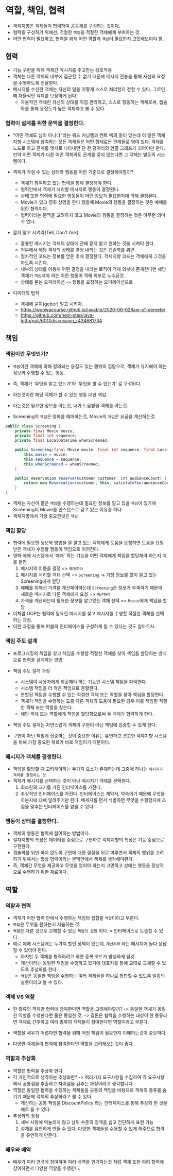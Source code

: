 # 역할, 책임, 협력
- 객체지향은 객체들이 협력하여 공동체를 구성하는 것이다.
- 협력을 구성하기 위해선, 적절한 `책임`을 적절한 객체에게 부여하는 것.
- 어떤 협력이 필요하고, 협력을 위해 어떤 역할과 `책임`이 필요한지 고민해보아야 함.

## 협력
- 기능 구현을 위해 객체간 메시지를 주고받는 상호작용
- 객체는 다른 객체의 내부에 접근할 수 없기 때문에 메시지 전송을 통해 자신의 요청을 수행하도록 전달한다.
- 메시지를 수신한 객체는 자신의 일을 어떻게 스스로 처리할지 정할 수 있다. 그로인해 자율적인 객체를 보장하게 된다.
    - 자율적인 객체란 자신의 상태를 직접 관리하고, 스스로 행동하는 객체로써, 캡슐화를 통해 응집도가 높은 객체라고 볼 수 있다.
        
### 협력이 설계를 위한 문맥을 결정한다.
- "어떤 객체도 섬이 아니다"라는 워드 커닝헴과 켄트 벡의 말이 있는데 이 말은 객체지향 시스템에 참여하는 모든 객체들은
 어떤 형태로든 관계들로 엮여 있다. 객체를 노드로 하고 관계를 엣지로 나타내면 단 한 덩어리의 연결 그래프가 되어야만 한다.
 만약 어떤 객체가 다른 어떤 객체와도 관계를 갖지 않는다면 그 객체는 별도의 시스템이다.
 
- 객체가 가질 수 있는 상태와 행동을 어떤 기준으로 결정해야할까?
    - 객체가 참여하고 있는 협력을 통해 결정해야 한다.
    - 협력안에서 객체가 처리할 메시지로 행동이 결정된다.
    - 상태 또한 협력에 필요한 행동들이 어떤 정보가 필요한지에 의해 결정된다.
    - Movie가 있고 영화 상영을 한다 했을때 Movie의 행동을 결정하는 것은 예매를 위한 협력이다.
    - 협력이라는 문맥을 고려하지 않고 Movie의 행동을 결정하는 것은 아무런 의미가 없다.
    
- 묻지 말고 시켜라(Tell, Don't Ask)
    - 훌륭한 메시지는 객체의 상태에 관해 묻지 말고 원하는 것을 시켜야 한다.
    - 외부에서 해당 객채의 상태를 결정 내리는 것은 캡슐화를 위반.
    - 절차적인 코드는 정보를 얻은 후에 결정한다. 객체지향 코드는 객체에게 그것을 하도록 시킨다. 
    - 내부의 상태를 이용해 어떤 결정을 내리는 로직이 객체 외부에 존재한다면 해당 객체가 `책임`져야 하는 어떤 행동이 객체 외부로 누수된것.
    - 상태를 묻는 오퍼레이션 -> 행동을 요청하는 오퍼레이션으로

- 디미터의 법칙
    - 객체에 묻지(getter) 말고 시키자.
    - https://woowacourse.github.io/javable/2020-06-02/law-of-demeter
    - https://github.com/next-step/java-lotto/pull/601#discussion_r434681734
    
## 책임
### 책임이란 무엇인가?
- `책임`이란 객체에 의해 정의되는 응집도 있는 행위의 집합으로, 객체가 유지해야 하는 정보와 수행할 수 있는 행동.
- 즉, 객체가 '무엇을 알고 있는가'와 '무엇을 할 수 있는가' 로 구성된다.
- 하는것이란 해당 객체가 할 수 있는 행동 대한 책임.
- 아는것은 필요한 정보를 아는것, 내가 도움받을 객체를 아는것.

- Screening의 `책임`은 영화를 예매하는것, Movie의 `책임`은 요금을 계산하는것
```java
public class Screening {
    private final Movie movie;
    private final int sequence;
    private final LocalDateTime whenScreened;

    public Screening(final Movie movie, final int sequence, final LocalDateTime whenScreened) {
        this.movie = movie;
        this.sequence = sequence;
        this.whenScreened = whenScreened;
    }

    public Reservation reserve(Customer customer, int audienceCount) {
        return new Reservation(customer, this, calculateFee(audienceCount), audienceCount);
    }
}
```
- 객체는 자신이 맡은 `책임`을 수행하는데 필요한 정보를 알고 있을 `책임`이 있기에 Screening이 Movie를 인스턴스로 갖고 있는 이유중 하나.
- 객체지향에서 가장 중요한것은 `책임`

### 책임 할당
- 협력에 필요한 정보와 방법을 잘 알고 있는 객체에게 도움을 요청하면 도움을 요청받은 객체가 수행할 행동이 책임으로 이어진다.
- 영화 예매 시스템에서 '예매` 하는 기능을 어떤 객체에게 책임을 할당해야 하는지 예를 들면
    1. 메시지의 이름을 결정 => `예매하라`
    2. 메시지를 처리할 객체 선택 => `Screening` -> 가장 정보를 많이 알고 있는 Screening에게 할당
    3. 예매를 위해선 가격을 계산해야하는데 `Screening`은 정보가 부족하기 때문에 새로운 메시지로 다른 객체에게 요청 => `계산하라`
    4. 가격을 계산하는데 필요한 정보를 알고있는 객체 선택 => `Movie`에게 책임을 할당   
- 이처럼 OOP는 협력에 필요한 메시지를 찾고 메시지를 수행할 적절한 객체를 선택하는 과정.
- 이런 과정을 통해 퍼블릭 인터페이스를 구성하게 될 수 있다는 것도 알아두자.
  
### 책임 주도 설계  
- 프로그래밍의 책임을 찾고 책임을 수행할 적절한 객체를 찾아 책임을 할당하는 방식으로 협력을 설계하는 방법
- 책임 주도 설계 과정
    - 시스템이 사용자에게 제공해야 하는 기능인 시스템 책임을 파악한다.
    - 시스템 책임을 더 작은 책임으로 분할한다.
    - 분할된 책임을 수행할 수 있는 적절한 객체 또는 역할을 찾아 책임을 할당한다.
    - 객체가 책임을 수행하는 도중 다른 객체의 도움이 필요한 경우 이를 책임질 적절한 객체 또는 역할을 찾는다.
    - 해당 객체 또는 역할에게 책임을 할당함으로써 두 객체가 협력하게 한다.

- 책임 주도 설계는 자연스럽게 객체의 구현이 아닌 책임에 집중할 수 있게 한다.
- 구현이 아닌 책임에 집중하는 것이 중요한 이유는 유연하고 견고한 객체지향 시스템을 위해 가장 중요한 재료가 바로 책임이기 때문이다.

### 메시지가 객체를 결정한다.
- 책임을 할당할 때 고려해야하는 두가지 요소가 존재하는데 그중에 하나는 `메시지가 객체를 결정하는 것`
- 객체가 메시지를 선택하는 것이 아닌 메시지가 객체를 선택한다.
    1. 최소한의 크기를 가진 인터페이스를 가진다.
    2. 추상적인 인터페이스를 가진다. 인터페이스는 계약서, 약속이기 때문에 무엇을 하는지에 대해 알려주기만 한다.
    메세지를 먼저 식별하면 무엇을 수행할지에 초점을 맞추는 인터페이스를 얻을 수 있다.
    
### 행동이 상태를 결정한다.
- 객체의 행동은 협력에 참여하는 방법이다.
- 절차지향의 특징은 데이터를 중심으로 구현하고 객체지향의 특징은 기능 중심으로 구현한다.
- 캡슐화를 위반 하지 않도록 구현에 대한 결정을 뒤로 미루면서 객체의 행위를 고려하기 위해서는 항상 협력이라는 문맥안에서 객체를 생각해야한다.
- 즉, 객체간 무엇을 제공하고 무엇을 얻어야 하는지 고민하고 상태는 행동을 정상적으로 수행하기 위한 재료이다.

## 역할
### 역할과 협력
- 객체가 어떤 협력 안에서 수행하는 책임의 집합을 `역할`이라고 부른다.
- `역할`은 무엇을 원하는지 서술하는 것.
- `역할`은 다른 것으로 교체할 수 있는 `책임의 집합` 이다. = 인터페이스로 도출할 수 있다.
- 예로 예매 시스템에는 두가지 할인 정책이 있는데, `계산하라` 라는 메시지에 둘다 응답할 수 있어야 한다.
    - 하지만 두 객체를 협력하려고 하면 중복 코드가 발생하게 될것.
    - 계산이라는 동일한 책임을 수행하고 있기에 대표자를 통해 교대로 교체할 수 있도록 추상화를 한다.
    - `역할`은 동일한 책임을 수행하는 여러 객체들을 하나로 통합할 수 있도록 일종의 슬롯이라고 볼 수 있다.

### 객체 VS 역할
- 한 종류의 객체만 협력에 참여한다면 역할을 고려해야할까?
-> 동일한 객체가 동일한 역할을 수행한다면 둘은 동일한 것.
-> 결론은 협력을 수행하는 대상이 한 종류라면 객체로 간주하고 여러 종류의 객체들이 참여한다면 역할이라고 부른다.

- 역할을 세우기 어렵다면 협력을 위해 어떤 책임이 필요한지 이해하는것이 중요하다.
- 다양한 객체들이 협력에 참여한다면 역할을 고려해보는것이 좋다.

### 역할과 추상화
- 역할은 협력을 추상화 한다.
- 각 개인적으로 생각하는 추상화란?
    -> 여러가지 요구사항을 수집하여 각 요구사항에서 공통점을 추출하고 차이점을 감추는 과정이라고 생각합니다.
- 역할은 동일한 협력을 수행하는 객체들을 공통의 책임을 바탕으로 객체의 종류를 숨기기 때문에 객체의 추상화라고 볼 수 있다.
    - 계산하는 공통 책임을 DiscountPolicy 라는 인터페이스를 통해 추상화 한 것을 예로 들 수 있다.
- 추상화의 장점
    1. 세부 사항에 억눌리지 않고 상위 수준의 정책을 쉽고 간단하게 표현 가능
    2. 설계를 유연하게 만들 수 있다. 다양한 객체들을 수용할 수 있게 해주므로 협력을 유연하게 만든다.

### 배우와 배역
- 배우가 여러 연극에 참여하며 여러 배역을 연기하는것 처럼 객체 또한 여려 협력에 참여하면서 다양한 역할을 수행한다.
